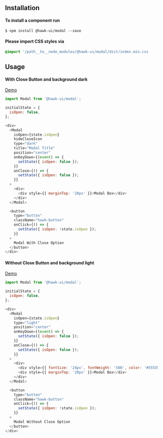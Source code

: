 ## Installation


#### To install a component run
`$ npm install @hawk-ui/modal --save`


#### Please import CSS styles via
```scss noeditor
@import '/path__to__node_modules/@hawk-ui/modal/dist/index.min.css
```


## Usage


#### With Close Button and background dark
[Demo](https://hawk.oncrypt.co/#!/Modal/1)
```js static
import Modal from '@hawk-ui/modal';
```
```js
initialState = {
  isOpen: false,
};

<div>
  <Modal
    isOpen={state.isOpen}
    hideCloseIcon
    type="dark"
    title="Modal Title"
    position="center"
    onKeyDown={(event) => {
      setState({ isOpen: false });
    }}
    onClose={() => {
      setState({ isOpen: false });
    }}
  >
    <div>
      <div style={{ marginTop: '20px' }}>Modal Box</div>
    </div>
  </Modal>

  <button
    type="button"
    className="hawk-button"
    onClick={() => {
      setState({ isOpen: !state.isOpen });
    }}
  >
    Modal With Close Option
  </button>
</div>
```


#### Without Close Button and background light
[Demo](https://hawk.oncrypt.co/#!/Modal/3)
```js static
import Modal from '@hawk-ui/modal';
```
```js
initialState = {
  isOpen: false,
};

<div>
  <Modal
    isOpen={state.isOpen}
    type="light"
    position="center"
    onKeyDown={(event) => {
      setState({ isOpen: false });
    }}
    onClose={() => {
      setState({ isOpen: false });
    }}
  >
    <div>
      <div style={{ fontSize: '24px', fontWeight: '500', color: '#555555' }}>Title</div>
      <div style={{ marginTop: '20px' }}>Modal Box</div>
    </div>
  </Modal>

  <button
    type="button"
    className="hawk-button"
    onClick={() => {
      setState({ isOpen: !state.isOpen });
    }}
  >
    Modal Without Close Option
  </button>
</div>
```
